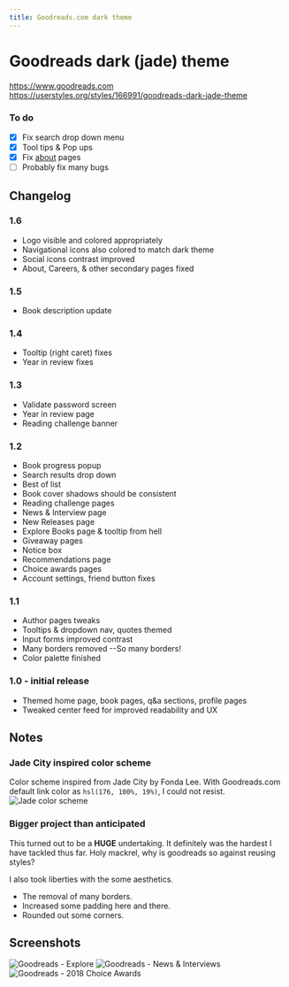 ```yaml
---
title: Goodreads.com dark theme
---
```


# Goodreads dark (jade) theme
https://www.goodreads.com
https://userstyles.org/styles/166991/goodreads-dark-jade-theme

### To do
- [x] Fix search drop down menu
- [x] Tool tips & Pop ups
- [x] Fix [about](https://www.goodreads.com/about/us) pages
- [ ] Probably fix many bugs

## Changelog

### **1.6**

- Logo visible and colored appropriately
- Navigational icons also colored to match dark theme
- Social icons contrast improved
- About, Careers, & other secondary pages fixed

### **1.5**

- Book description update

### **1.4**

- Tooltip (right caret) fixes
- Year in review fixes

### **1.3**

- Validate password screen
- Year in review page
- Reading challenge banner

### **1.2**

- Book progress popup
- Search results drop down
- Best of list
- Book cover shadows should be consistent
- Reading challenge pages
- News & Interview page
- New Releases page
- Explore Books page & tooltip from hell
- Giveaway pages
- Notice box
- Recommendations page
- Choice awards pages
- Account settings, friend button fixes

### **1.1**

- Author pages tweaks
- Tooltips & dropdown nav, quotes themed
- Input forms improved contrast
- Many borders removed --So many borders!
- Color palette finished

### **1.0 - initial release**

- Themed home page, book pages, q&a sections, profile pages
- Tweaked center feed for improved readability and UX

## Notes

### Jade City inspired color scheme
Color scheme inspired from Jade City by Fonda Lee. With Goodreads.com default link color as `hsl(176, 100%, 19%)`, I could not resist.
![Jade color scheme](https://raw.githubusercontent.com/obscuredetour/goodreads-dark/master/jade-palette.png)

### Bigger project than anticipated
This turned out to be a **HUGE** undertaking. It definitely was the hardest I have tackled thus far. Holy mackrel, why is goodreads so against reusing styles?

I also took liberties with the some aesthetics.
- The removal of many borders.
- Increased some padding here and there.
- Rounded out some corners.

## Screenshots
![Goodreads - Explore](https://raw.githubusercontent.com/obscuredetour/goodreads-dark/master/ss-gr-explore.png)
![Goodreads - News & Interviews](https://raw.githubusercontent.com/obscuredetour/goodreads-dark/master/ss-gr-news.png)
![Goodreads - 2018 Choice Awards](https://raw.githubusercontent.com/obscuredetour/goodreads-dark/master/ss-gr-2018-choice.png)

